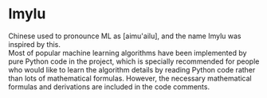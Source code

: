 # Imylu
Chinese used to pronounce ML as [aimu'ailu], and the name Imylu was inspired by this.  
Most of popular machine learning algorithms have been implemented by pure Python code in the project, which is specially recommended for people who would like to learn the algorithm details by reading Python code rather than lots of mathematical formulas. However, the necessary mathematical formulas and derivations are included in the code comments.